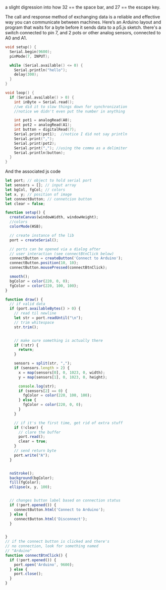 
a slight digression into how 32 == the space bar, and 27 == the escape key.

The call and response method of exchanging data is a reliable and effective way you can communicate between machines. Here’s an Arduino layout and program that waits for a byte before it sends data to a p5.js sketch. there's a switch connected to pin 7, and 2 pots or other analog sensors, connected to A0 and A1.
```C++
void setup() {
  Serial.begin(9600);
  pinMode(7, INPUT);

  while (Serial.available() <= 0) {
    Serial.println("hello");
    delay(300);
  }
}

void loop() {
  if (Serial.available() > 0) {
    int inByte = Serial.read();
    //we did it to slow things down for synchronization
    //notice we didn't even put the number in anything

    int pot1 = analogRead(A0);
    int pot2 = analogRead(A1);
    int button = digitalRead(7);
    Serial.print(pot1);  //notice I did not say println
    Serial.print(",");
    Serial.print(pot2);
    Serial.print(","); //using the comma as a delimiter
    Serial.println(button);
  }
}
```

And the associated js code
```javascript
let port; // object to hold serial port
let sensors = []; // input array
let bgCol, fgCol; // colors
let x, y; // position of image
let connectButton; // connetcion button
let clear = false;

function setup() {
  createCanvas(windowWidth, windowHeight);
  //colors
  colorMode(HSB);

  // create instance of the lib
  port = createSerial();

  // ports can be opened via a dialog after
  // user interaction (see connectBtnClick below)
  connectButton = createButton('Connect to Arduino');
  connectButton.position(10, 10);
  connectButton.mousePressed(connectBtnClick);

  smooth();
  bgColor = color(220, 0, 0);
  fgColor = color(220, 100, 100);
}

function draw() {
  // if valid data
  if (port.availableBytes() > 0) {
    // read til newline
    let str = port.readUntil("\n");
    // trim whitespace
    str.trim();


    // make sure something is actually there
    if (!str) {
      return;
    }

    sensors = split(str, ",");
    if (sensors.length > 2) {
      x = map(sensors[0], 0, 1023, 0, width);
      y = map(sensors[1], 0, 1023, 0, height);

      console.log(str);
      if (sensors[2] == 0) {
        fgColor = color(220, 100, 100);
      } else {
        fgColor = color(220, 0, 0);
      }
    }

    // if it's the first time, get rid of extra stuff
    if (!clear) {
      // clare the buffer
      port.read();
      clear = true;
    }
    // send return byte
    port.write("A");
  }


  noStroke();
  background(bgColor);
  fill(fgColor);
  ellipse(x, y, 100);


  // changes button label based on connection status
  if (!port.opened()) {
    connectButton.html('Connect to Arduino');
  } else {
    connectButton.html('Disconnect');
  }


}
// if the connect button is clicked and there's
// no connection, look for something named
// "Arduino"
function connectBtnClick() {
  if (!port.opened()) {
    port.open('Arduino', 9600);
  } else {
    port.close();
  }
}
```
